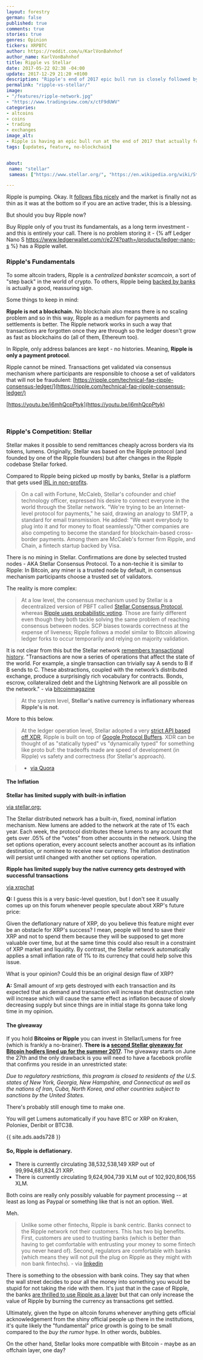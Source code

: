 ```yaml
---
layout: forestry
german: false
published: true
comments: true
stories: true
genres: Opinion
tickers: XRPBTC
author: https://reddit.com/u/KarlVonBahnhof
author_name: KarlVonBahnhof
title: Ripple vs Stellar
date: 2017-05-22 02:38 -04:00
update: 2017-12-29 21:20 +0100
description: "Ripple's end of 2017 epic bull run is closely followed by Stellar price action. How do Ripple vs Stellar compare?"
permalink: "ripple-vs-stellar/"
image:
- "/features/ripple-network.jpg"
- "https://www.tradingview.com/x/ctF9dUWV"
categories:
- altcoins
- coins
- trading
- exchanges
image_alt:
- Ripple is having an epic bull run at the end of 2017 that actually follows fibs real licely. Check for updates at altcointrading.net/fibs/daily
tags: [updates, feature, no-blockchain]


about:
 name: "stellar"
 sameas: ["https://www.stellar.org/", "https://en.wikipedia.org/wiki/Stellar_(payment_network)", "https://twitter.com/stellarlumens"]

---
```


Ripple is pumping. Okay. It <a class="intern" href="/fibs/daily">follows fibs nicely</a> and the market is finally not as thin as it was at the bottom so if you are an active trader, this is a blessing.

But should you buy Ripple now?

Buy Ripple only of you trust its fundamentals, as a long term investment - and this is entirely your call. There is no problem storing it - {% aff Ledger Nano S https://www.ledgerwallet.com/r/e274?path=/products/ledger-nano-s %} has a Ripple wallet.

### Ripple's Fundamentals

To some altcoin traders, Ripple is a *centralized bankster scamcoin*, a sort of "step back" in the world of crypto. To others, Ripple being [backed by banks](https://dealbook.nytimes.com/2013/11/11/the-rush-to-coin-virtual-money-with-real-value/?_php=true&_type=blogs&_r=1) is actually a good, reassuring sign.

Some things to keep in mind:

**Ripple is not a blockchain.** No blockchain also means there is no scaling problem and so in this way, Ripple as a medium for payments and settlements is better. The Ripple network works in such a way that transactions are forgotten once they are through so the ledger doesn't grow as fast as blockchains do (all of them, Ethereum too).

In Ripple, only address balances are kept - no histories. Meaning, **Ripple is only a payment protocol**.

Ripple cannot be mined. Transactions get validated via consensus mechanism where participants are responsible to choose a set of validators that will not be fraudulent: [https://ripple.com/technical-faq-ripple-consensus-ledger/](https://ripple.com/technical-faq-ripple-consensus-ledger/)


[https://youtu.be/i6mhQcpPtyk](https://youtu.be/i6mhQcpPtyk)

<amp-youtube data-videoid="i6mhQcpPtyk" layout="responsive" width="700" height="360"></amp-youtube>

&nbsp;

### Ripple's Competition: Stellar

Stellar makes it possible to send remittances cheaply across borders via its tokens, lumens. Originally, Stellar was based on the Ripple protocol (and founded by one of the Ripple founders) but after changes in the Ripple codebase Stellar forked.

Compared to Ripple being picked up mostly by banks, Stellar is a platform that gets used [IRL in non-profits](http://fortune.com/2016/12/06/fintech-stellar-blockchain-stripe-remittances/).

> On a call with Fortune, McCaleb, Stellar's cofounder and chief technology officer, expressed his desire to connect everyone in the world through the Stellar network. "We're trying to be an Internet-level protocol for payments," he said, drawing an analogy to SMTP, a standard for email transmission.
He added: "We want everybody to plug into it and for money to float seamlessly."Other companies are also competing to become the standard for blockchain-based cross-border payments. Among them are McCaleb's former firm Ripple, and Chain, a fintech startup backed by Visa.

There is no mining in Stellar. Confirmations are done by selected trusted nodes - AKA Stellar Consensus Protocol. To a non-techie it is similar to Ripple: In Bitcoin, any miner is a trusted node by default, in consensus mechanism participants choose a trusted set of validators.

The reality is more complex:

> At a low level, the consensus mechanism used by Stellar is a decentralized version of PBFT called [Stellar Consensus Protocol](https://www.stellar.org/papers/stellar-consensus-protocol.pdf), whereas [Ripple uses probabilistic voting](https://ripple.com/dev-blog/consensus-whitepaper-released/). Those are fairly different even though they both tackle solving the same problem of reaching consensus between nodes. SCP biases towards correctness at the expense of liveness; Ripple follows a model similar to Bitcoin allowing ledger forks to occur temporarily and relying on majority validation.

It is not clear from this but the Stellar network [remembers transactional history](https://www.stellar.org/developers/guides/concepts/ledger.html). "Transactions are now a series of operations that affect the state of the world. For example, a single transaction can trivially say A sends to B if B sends to C. These abstractions, coupled with the network’s distributed exchange, produce a surprisingly rich vocabulary for contracts. Bonds, escrow, collateralized debt and the Lightning Network are all possible on the network." - via [bitcoinmagazine](https://bitcoinmagazine.com/articles/stellar-s-jed-mccaleb-what-s-new-on-the-upgraded-stellar-network-1452109082/)

> At the system level, **Stellar's native currency is inflationary whereas Ripple's is not**.

More to this below.

> At the ledger operation level, Stellar adopted a very [strict API based off XDR](http://www.faqs.org/rfcs/rfc1832.html), Ripple is built on top of [Google Protocol Buffers](https://developers.google.com/protocol-buffers/). XDR can be thought of as "statically typed" vs "dynamically typed" for something like proto buf: the tradeoffs made are speed of development (in Ripple) vs safety and correctness (for Stellar's approach).

> - [via Quora](https://www.quora.com/What-is-the-main-difference-between-Stellar-and-Ripple-protocols)

#### The Inflation

**Stellar has limited supply with built-in inflation**

[via stellar.org:](https://www.stellar.org/developers/guides/concepts/inflation.html)

The Stellar distributed network has a built-in, fixed, nominal inflation mechanism. New lumens are added to the network at the rate of 1% each year. Each week, the protocol distributes these lumens to any account that gets over .05% of the “votes” from other accounts in the network.
Using the set options operation, every account selects another account as its inflation destination, or nominee to receive new currency. The inflation destination will persist until changed with another set options operation.

**Ripple has limited supply buy the native currency gets destroyed with successful transactions**

[via xrpchat](https://www.xrpchat.com/topic/2207-xrps-deflationary-nature/)

**Q:** I guess this is a very basic-level question, but I don't see it usually comes up on this forum whenever people speculate about XRP's future price:

Given the deflationary nature of XRP, do you believe this feature might ever be an obstacle for XRP's success? I mean, people will tend to save their XRP and not to spend them because they will be supposed to get more valuable over time, but at the same time this could also result in a constraint of XRP market and liquidity. By contrast, the Stellar network automatically applies a small inflation rate of 1% to its currency that could help solve this issue.

What is your opinion? Could this be an original design flaw of XRP?

**A:** Small amount of xrp gets destroyed with each transaction and its expected that as demand and transaction will increase that destruction rate will increase which will cause the same effect as inflation because of slowly decreasing supply but since things are in initial stage its gonna take long time in my opinion.

#### The giveaway

If you hold **Bitcoins or Ripple** you can invest in Stellar/Lumens for free (which is frankly a no-brainer). **There is a [second Stellar giveaway for Bitcoin hodlers lined up for the summer 2017](https://www.stellar.org/blog/bitcoin-claim-lumens-2/).** The giveaway starts on June the 27th and the only drawback is you will need to have a facebook profile that confirms you reside in an unrestricted state:

*Due to regulatory restrictions, this program is closed to residents of the U.S. states of New York, Georgia, New Hampshire, and Connecticut as well as the nations of Iran, Cuba, North Korea, and other countries subject to sanctions by the United States.*

There's probably still enough time to make one.

You will get Lumens automatically if you have BTC or XRP on Kraken, Poloniex, Deribit or BTC38.

{{ site.ads.aads728 }}

#### So, Ripple is deflationary.

* There is currently circulating 38,532,538,149 XRP out of 99,994,681,824.21 XRP.
* There is currently circulating 9,624,904,739 XLM out of 102,920,806,155 XLM.

Both coins are really only possibly valuable for payment processing -- at least as long as Paypal or something like that is not an option. Well.

Meh.

> Unlike some other fintechs, Ripple is bank centric. Banks connect to the Ripple network not their customers. This has two big benefits. First, customers are used to trusting banks (which is better than having to get comfortable with entrusting your money to some fintech you never heard of). Second, regulators are comfortable with banks (which means they will not pull the plug on Ripple as they might with non bank fintechs). - via [linkedin](https://www.linkedin.com/pulse/ripple-vs-swift-payment-revolution-david-blair)


There is something to the obsession with bank coins. They say that when the wall street decides to pour all the money into something you would be stupid for not taking the ride with them. It's just that in the case of Ripple, the banks [are thrilled to use Ripple as a layer](https://www.linkedin.com/pulse/ripple-vs-swift-payment-revolution-david-blair) but that can only increase the value of Ripple by burning the currency as transactions get settled.

Ultimately, given the hype on altcoin forums whenever anything gets official acknowledgement from the shiny official people up there in the institutions, it's quite likely the "fundamental" price growth is going to be small compared to the *buy the rumor* hype. In other words, bubbles.

On the other hand, Stellar looks more compatible with Bitcoin - maybe as an offchain layer, one day?
